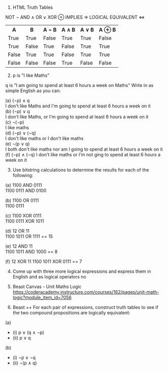 1. HTML Truth Tables

NOT ¬
AND ∧
OR ∨
XOR ⊕
IMPLIES ⇒
LOGICAL EQUIVALENT ⇔

<table>
  <tr>
    <th>A</th>
    <th>B</th>
    <th>A ¬ B</th>
    <th>A ∧ B</th>
    <th>A ∨ B</th>
    <th>A ⊕ B</th>
  </tr>
  <tr>
    <td>True</td>
    <td>True</td>
    <td>False</td>
    <td>True</td>
    <td>True</td>
    <td>False</td>
  </tr>
  <tr>
    <td>True</td>
    <td>False</td>
    <td>True</td>
    <td>False</td>
    <td>True</td>
    <td>True</td>
  </tr>
  <tr>
    <td>False</td>
    <td>True</td>
    <td>True</td>
    <td>False</td>
    <td>True</td>
    <td>True</td>
  </tr>
  <tr>
    <td>False</td>
    <td>False</td>
    <td>False</td>
    <td>True</td>
    <td>False</td>
    <td>False</td>
  </tr>
</table>

2. p is "I like Maths"

q is "I am going to spend at least 6 hours a week on Maths"
Write in as simple English as you can:

(a) (¬p) ∧ q\
I don't like Maths and I'm going to spend at least 6 hours a week on it\
(b) (¬p) ∨ q\
I don't like Maths, or I'm going to spend at least 6 hours a week on it\
(c) ¬(¬p)\
I like maths\
(d) (¬p) ∨ (¬q)\
I don't like maths or I don't like maths\
(e) ¬(p ∨ q)\
I both don't like maths nor am I going to spend at least 6 hours a week on it\
(f) (¬p) ∧ (¬q)
I don't like maths or I'm not ging to spend at least 6 hours a week on it

3. Use bitstring calculations to determine the results for each of the following:

(a) 1100 AND 0111\
1100
0111 AND
0100

(b) 1100 OR 0111\
1100
0111

(c) 1100 XOR 0111\
1100
0111 XOR
1011

(d) 12 OR 11\
1100
1011 OR
1111
== 15

(e) 12 AND 11\
1100
1011 AND
1000
== 8


(f) 12 XOR 11
1100
1011 XOR
0111
== 7

4. Come up with three more logical expressions and express them in English and as logical operators
no



5. Beast
Canvas - Unit Maths Logic https://coderacademy.instructure.com/courses/162/pages/unit-math-logic?module_item_id=7056


6. Beast ++
For each pair of expressions, construct truth tables to see if the two compound propositions are logically equivalent:

(a)
  - (i) p ∨ (q ∧ ¬p)
  - (ii) p ∨ q

(b)
  - (i) ¬p ∨ ¬q
  - (ii) ¬(p ∧ q)